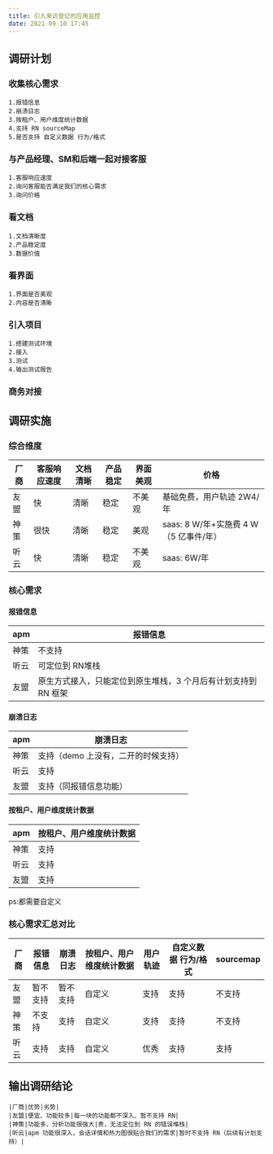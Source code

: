 ```yaml
---
title: 引入来访登记的应用监控
date: 2021-09-10 17:45
---
```

## 调研计划

### 收集核心需求
    1.报错信息
    2.崩溃日志
    3.按租户、用户维度统计数据
    4.支持 RN sourceMap
    5.是否支持 自定义数据 行为/格式
### 与产品经理、SM和后端一起对接客服
    1.客服响应速度
    2.询问客服能否满足我们的核心需求
    3.询问价格
### 看文档
    1.文档清晰度
    2.产品稳定度
    3.数据价值
### 看界面
    1.界面是否美观
    2.内容是否清晰
### 引入项目
    1.搭建测试环境
    2.接入
    3.测试
    4.输出测试报告
### 商务对接

## 调研实施

### 综合维度
|   厂商   |   客服响应速度   |   文档清晰   |   产品稳定   |   界面美观   | 价格|
|----| ---- |----| ---- |----| ---- |
|   友盟   | 快 |清晰|稳定| 不美观 | 基础免费，用户轨迹 2W4/年 |      
|   神策   | 很快  |清晰  |  稳定 |美观|   saas: 8 W/年+实施费 4 W （5 亿事件/年）   |    
|   听云   |快| 清晰 | 稳定 | 不美观| saas: 6W/年|   

### 核心需求
#### 报错信息
|apm| 报错信息|
|----| ---- |
|神策|  不支持 |
|听云| 可定位到 RN堆栈 | 
|友盟| 原生方式接入，只能定位到原生堆栈，3 个月后有计划支持到 RN 框架|

#### 崩溃日志

|apm|崩溃日志|
|----| ---- |
|神策| 支持（demo 上没有，二开的时候支持） |
|听云| 支持 | 
|友盟| 支持（同报错信息功能）|

####  按租户、用户维度统计数据

|apm| 按租户、用户维度统计数据|
|----| ---- |
|神策| 支持 |
|听云| 支持 | 
|友盟| 支持 |

ps:都需要自定义

### 核心需求汇总对比
|厂商 |报错信息|崩溃日志|按租户、用户维度统计数据|   用户轨迹   |   自定义数据 行为/格式|sourcemap|   
|----| ---- |----| ---- |----| ---- | ----|
|友盟| 暂不支持 |暂不支持|自定义|支持|支持|不支持|   
|神策|不支持 |支持| 自定义 |支持|支持|不支持|   
|听云|支持|支持|                    自定义                    |      优秀       |                 支持                  |         支持         |   

## 输出调研结论
```table
|厂商|优势|劣势|
|友盟|便宜、功能较多|每一块的功能都不深入、暂不支持 RN|
|神策|功能多，分析功能很强大|贵，无法定位到 RN 的错误堆栈|
|听云|apm 功能很深入，会话详情和热力图很贴合我们的需求|暂时不支持 RN（后续有计划支持）|
```
